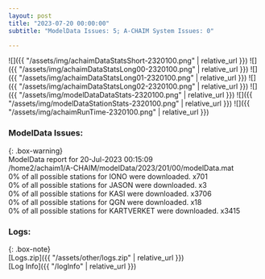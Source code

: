 ```yaml
---
layout: post
title: "2023-07-20 00:00:00"
subtitle: "ModelData Issues: 5; A-CHAIM System Issues: 0"

---
```


![]({{ "/assets/img/achaimDataStatsShort-2320100.png" | relative_url }})
![]({{ "/assets/img/achaimDataStatsLong00-2320100.png" | relative_url }})
![]({{ "/assets/img/achaimDataStatsLong01-2320100.png" | relative_url }})
![]({{ "/assets/img/achaimDataStatsLong02-2320100.png" | relative_url }})
![]({{ "/assets/img/modelDataDataStats-2320100.png" | relative_url }})
![]({{ "/assets/img/modelDataStationStats-2320100.png" | relative_url }})
![]({{ "/assets/img/achaimRunTime-2320100.png" | relative_url }})


### ModelData Issues:  
  
{: .box-warning}  
 ModelData report for 20-Jul-2023 00:15:09   
 /home2/achaim1/A-CHAIM/modelData/2023/201/00/modelData.mat   
 0% of all possible stations for IONO were downloaded. x701   
 0% of all possible stations for JASON were downloaded. x3   
 0% of all possible stations for KASI were downloaded. x3706   
 0% of all possible stations for QGN were downloaded. x18   
 0% of all possible stations for KARTVERKET were downloaded. x3415   
  


### Logs:  
  
{: .box-note}  
[Logs.zip]({{ "/assets/other/logs.zip" | relative_url }})  
[Log Info]({{ "/logInfo" | relative_url }})  
